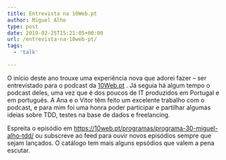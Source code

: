 ```yaml
---
title: Entrevista na 10Web.pt
author: Miguel Alho
type: post
date: 2019-02-25T15:21:05+00:00
url: /entrevista-na-10web-pt/
tags:
  - 'talk'

---
```

O início deste ano trouxe uma experiência nova que adorei fazer &#8211; ser entrevistado para o podcast da [10Web.pt][1] . Já seguia há algum tempo o podcast deles, uma vez que é dos poucos de IT produzidos em Portugal e em português. A Ana e o Vitor têm feito um excelente trabalho com o podcast, e para mim foi uma honra poder participar e partilhar algumas ideias sobre TDD, testes na base de dados e freelancing. 

Espreita o episódio em <https://10web.pt/programas/programa-30-miguel-alho-tdd/> ou subscreve ao feed para ouvir novos episódios sempre que sejam lançados. O catálogo tem mais alguns epsódios que valem a pena escutar.

 [1]: https://10web.pt/